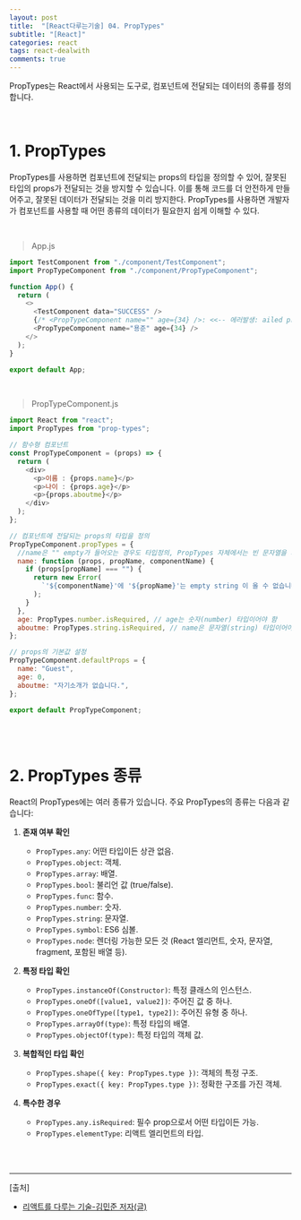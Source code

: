 ```yaml
---
layout: post
title:  "[React다루는기술] 04. PropTypes"
subtitle: "[React]"
categories: react
tags: react-dealwith
comments: true
---
```


PropTypes는 React에서 사용되는 도구로, 컴포넌트에 전달되는 데이터의 종류를 정의합니다. 

<br>


# 1. PropTypes

PropTypes를 사용하면 컴포넌트에 전달되는 props의 타입을 정의할 수 있어, 잘못된 타입의 props가 전달되는 것을 방지할 수 있습니다. 이를 통해 코드를 더 안전하게 만들어주고, 잘못된 데이터가 전달되는 것을 미리 방지한다. PropTypes를 사용하면 개발자가 컴포넌트를 사용할 때 어떤 종류의 데이터가 필요한지 쉽게 이해할 수 있다.

<br>

> App.js

```js
import TestComponent from "./component/TestComponent";
import PropTypeComponent from "./component/PropTypeComponent";

function App() {
  return (
    <>
      <TestComponent data="SUCCESS" />
      {/* <PropTypeComponent name="" age={34} />: <<-- 에러발생: ailed prop type: 'PropTypeComponent'에 'name'는 empty string 이 올 수 없습니다. */}
      <PropTypeComponent name="용준" age={34} />
    </>
  );
}

export default App;
```

<br>


> PropTypeComponent.js

```js
import React from "react";
import PropTypes from "prop-types";

// 함수형 컴포넌트
const PropTypeComponent = (props) => {
  return (
    <div>
      <p>이름 : {props.name}</p>
      <p>나이 : {props.age}</p>
      <p>{props.aboutme}</p>
    </div>
  );
};

// 컴포넌트에 전달되는 props의 타입을 정의
PropTypeComponent.propTypes = {
  //name은 "" empty가 들어오는 경우도 타입정의, PropTypes 자체에서는 빈 문자열을 체크 기능은 없음
  name: function (props, propName, componentName) {
    if (props[propName] === "") {
      return new Error(
        `'${componentName}'에 '${propName}'는 empty string 이 올 수 없습니다.`
      );
    }
  },
  age: PropTypes.number.isRequired, // age는 숫자(number) 타입이어야 함
  aboutme: PropTypes.string.isRequired, // name은 문자열(string) 타입이어야 함
};

// props의 기본값 설정
PropTypeComponent.defaultProps = {
  name: "Guest",
  age: 0,
  aboutme: "자기소개가 없습니다.",
};

export default PropTypeComponent;
```

<br><br>


# 2. PropTypes 종류

React의 PropTypes에는 여러 종류가 있습니다. 주요 PropTypes의 종류는 다음과 같습니다:

1. **존재 여부 확인**
   - `PropTypes.any`: 어떤 타입이든 상관 없음.
   - `PropTypes.object`: 객체.
   - `PropTypes.array`: 배열.
   - `PropTypes.bool`: 불리언 값 (true/false).
   - `PropTypes.func`: 함수.
   - `PropTypes.number`: 숫자.
   - `PropTypes.string`: 문자열.
   - `PropTypes.symbol`: ES6 심볼.
   - `PropTypes.node`: 렌더링 가능한 모든 것 (React 엘리먼트, 숫자, 문자열, fragment, 포함된 배열 등).

2. **특정 타입 확인**
   - `PropTypes.instanceOf(Constructor)`: 특정 클래스의 인스턴스.
   - `PropTypes.oneOf([value1, value2])`: 주어진 값 중 하나.
   - `PropTypes.oneOfType([type1, type2])`: 주어진 유형 중 하나.
   - `PropTypes.arrayOf(type)`: 특정 타입의 배열.
   - `PropTypes.objectOf(type)`: 특정 타입의 객체 값.

3. **복합적인 타입 확인**
   - `PropTypes.shape({ key: PropTypes.type })`: 객체의 특정 구조.
   - `PropTypes.exact({ key: PropTypes.type })`: 정확한 구조를 가진 객체.

4. **특수한 경우**
   - `PropTypes.any.isRequired`: 필수 prop으로서 어떤 타입이든 가능.
   - `PropTypes.elementType`: 리액트 엘리먼트의 타입.

<br><br>


---
[출처]
- [리액트를 다루는 기술-김민준 저자(글)](https://product.kyobobook.co.kr/detail/S000001792882)